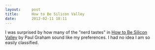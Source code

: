 ```yaml
---
layout:     post
title:      How to Be Silicon Valley
date:       2012-02-11 18:11
---
```


I was surprised by how many of the "nerd tastes" in [How to Be Silicon
Valley](http://paulgraham.com/siliconvalley.html) by Paul Graham sound
like my preferences. I had no idea I am so easily classified.
